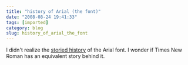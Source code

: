 ```yaml
---
title: "history of Arial (the font)"
date: "2008-08-24 19:41:33"
tags: [imported]
category: blog
slug: history_of_arial_the_font
---
```


I didn't realize the <a href="http://www.ms-studio.com/articles.html">storied history</a> of the Arial font. I wonder if Times New Roman has an equivalent story behind it.
